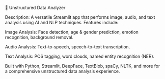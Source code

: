 🧠 Unstructured Data Analyzer

Description:
A versatile Streamlit app that performs image, audio, and text analysis using AI and NLP techniques. Features include:

Image Analysis: Face detection, age & gender prediction, emotion recognition, background removal.

Audio Analysis: Text-to-speech, speech-to-text transcription.

Text Analysis: POS tagging, word clouds, named entity recognition (NER).

Built with Python, Streamlit, DeepFace, TextBlob, spaCy, NLTK, and more for a comprehensive unstructured data analysis experience.